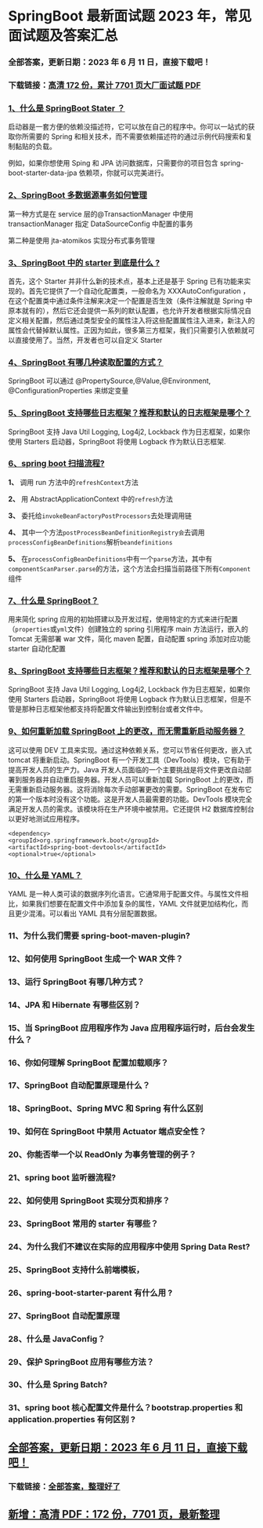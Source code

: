 # SpringBoot 最新面试题 2023 年，常见面试题及答案汇总

### 全部答案，更新日期：2023 年 6 月 11 日，直接下载吧！

### 下载链接：[高清 172 份，累计 7701 页大厂面试题 PDF](https://gitlab.gaorta.com/devteam/learning-journey/study-materials-collection/-/tree/master/docs/index.md)

### [1、什么是 SpringBoot Stater ？](https://gitlab.gaorta.com/devteam/learning-journey/study-materials-collection/-/tree/master/docs/SpringBoot/SpringBoot最新面试题2021年，常见面试题及答案汇总.md#1什么是-springboot-stater-)

启动器是一套方便的依赖没描述符，它可以放在自己的程序中。你可以一站式的获取你所需要的 Spring 和相关技术，而不需要依赖描述符的通过示例代码搜索和复制黏贴的负载。

例如，如果你想使用 Sping 和 JPA 访问数据库，只需要你的项目包含 spring-boot-starter-data-jpa 依赖项，你就可以完美进行。

### [2、SpringBoot 多数据源事务如何管理](https://gitlab.gaorta.com/devteam/learning-journey/study-materials-collection/-/tree/master/docs/SpringBoot/SpringBoot最新面试题2021年，常见面试题及答案汇总.md#2springboot多数据源事务如何管理)

第一种方式是在 service 层的@TransactionManager 中使用 transactionManager 指定 DataSourceConfig 中配置的事务

第二种是使用 jta-atomikos 实现分布式事务管理

### [3、SpringBoot 中的 starter 到底是什么 ?](https://gitlab.gaorta.com/devteam/learning-journey/study-materials-collection/-/tree/master/docs/SpringBoot/SpringBoot最新面试题2021年，常见面试题及答案汇总.md#3springboot-中的-starter-到底是什么-)

首先，这个 Starter 并非什么新的技术点，基本上还是基于 Spring 已有功能来实现的。首先它提供了一个自动化配置类，一般命名为 XXXAutoConfiguration ，在这个配置类中通过条件注解来决定一个配置是否生效（条件注解就是 Spring 中原本就有的），然后它还会提供一系列的默认配置，也允许开发者根据实际情况自定义相关配置，然后通过类型安全的属性注入将这些配置属性注入进来，新注入的属性会代替掉默认属性。正因为如此，很多第三方框架，我们只需要引入依赖就可以直接使用了。当然，开发者也可以自定义 Starter

### [4、SpringBoot 有哪几种读取配置的方式？](https://gitlab.gaorta.com/devteam/learning-journey/study-materials-collection/-/tree/master/docs/SpringBoot/SpringBoot最新面试题2021年，常见面试题及答案汇总.md#4springboot-有哪几种读取配置的方式)

SpringBoot 可以通过 @PropertySource,@Value,@Environment, @ConfigurationProperties 来绑定变量

### [5、SpringBoot 支持哪些日志框架？推荐和默认的日志框架是哪个？](https://gitlab.gaorta.com/devteam/learning-journey/study-materials-collection/-/tree/master/docs/SpringBoot/SpringBoot最新面试题2021年，常见面试题及答案汇总.md#5springboot-支持哪些日志框架推荐和默认的日志框架是哪个)

SpringBoot 支持 Java Util Logging, Log4j2, Lockback 作为日志框架，如果你使用 Starters 启动器，SpringBoot 将使用 Logback 作为默认日志框架.

### [6、spring boot 扫描流程?](https://gitlab.gaorta.com/devteam/learning-journey/study-materials-collection/-/tree/master/docs/SpringBoot/SpringBoot最新面试题2021年，常见面试题及答案汇总.md#6spring-boot扫描流程)

**1、** 调用 run 方法中的`refreshContext`方法

**2、** 用 AbstractApplicationContext 中的`refresh`方法

**3、** 委托给`invokeBeanFactoryPostProcessors`去处理调用链

**4、** 其中一个方法`postProcessBeanDefinitionRegistry会`去调用`processConfigBeanDefinitions`解析`beandefinitions`

**5、** 在`processConfigBeanDefinitions`中有一个`parse`方法，其中有`componentScanParser.parse`的方法，这个方法会扫描当前路径下所有`Component`组件

### [7、什么是 SpringBoot？](https://gitlab.gaorta.com/devteam/learning-journey/study-materials-collection/-/tree/master/docs/SpringBoot/SpringBoot最新面试题2021年，常见面试题及答案汇总.md#7什么是springboot)

用来简化 spring 应用的初始搭建以及开发过程，使用特定的方式来进行配置（`properties`或`yml`文件）创建独立的 spring 引用程序 main 方法运行，嵌入的 Tomcat 无需部署 war 文件，简化 maven 配置，自动配置 spring 添加对应功能 starter 自动化配置

### [8、SpringBoot 支持哪些日志框架？推荐和默认的日志框架是哪个？](https://gitlab.gaorta.com/devteam/learning-journey/study-materials-collection/-/tree/master/docs/SpringBoot/SpringBoot最新面试题2021年，常见面试题及答案汇总.md#8springboot-支持哪些日志框架推荐和默认的日志框架是哪个)

SpringBoot 支持 Java Util Logging, Log4j2, Lockback 作为日志框架，如果你使用 Starters 启动器，SpringBoot 将使用 Logback 作为默认日志框架，但是不管是那种日志框架他都支持将配置文件输出到控制台或者文件中。

### [9、如何重新加载 SpringBoot 上的更改，而无需重新启动服务器？](https://gitlab.gaorta.com/devteam/learning-journey/study-materials-collection/-/tree/master/docs/SpringBoot/SpringBoot最新面试题2021年，常见面试题及答案汇总.md#9如何重新加载springboot上的更改而无需重新启动服务器)

这可以使用 DEV 工具来实现。通过这种依赖关系，您可以节省任何更改，嵌入式 tomcat 将重新启动。SpringBoot 有一个开发工具（DevTools）模块，它有助于提高开发人员的生产力。Java 开发人员面临的一个主要挑战是将文件更改自动部署到服务器并自动重启服务器。开发人员可以重新加载 SpringBoot 上的更改，而无需重新启动服务器。这将消除每次手动部署更改的需要。SpringBoot 在发布它的第一个版本时没有这个功能。这是开发人员最需要的功能。DevTools 模块完全满足开发人员的需求。该模块将在生产环境中被禁用。它还提供 H2 数据库控制台以更好地测试应用程序。

```
<dependency>
<groupId>org.springframework.boot</groupId>
<artifactId>spring-boot-devtools</artifactId>
<optional>true</optional>
```

### [10、什么是 YAML？](https://gitlab.gaorta.com/devteam/learning-journey/study-materials-collection/-/tree/master/docs/SpringBoot/SpringBoot最新面试题2021年，常见面试题及答案汇总.md#10什么是-yaml)

YAML 是一种人类可读的数据序列化语言。它通常用于配置文件。与属性文件相比，如果我们想要在配置文件中添加复杂的属性，YAML 文件就更加结构化，而且更少混淆。可以看出 YAML 具有分层配置数据。

### 11、为什么我们需要 spring-boot-maven-plugin?

### 12、如何使用 SpringBoot 生成一个 WAR 文件？

### 13、运行 SpringBoot 有哪几种方式？

### 14、JPA 和 Hibernate 有哪些区别？

### 15、当 SpringBoot 应用程序作为 Java 应用程序运行时，后台会发生什么？

### 16、你如何理解 SpringBoot 配置加载顺序？

### 17、SpringBoot 自动配置原理是什么？

### 18、SpringBoot、Spring MVC 和 Spring 有什么区别

### 19、如何在 SpringBoot 中禁用 Actuator 端点安全性？

### 20、你能否举一个以 ReadOnly 为事务管理的例子？

### 21、spring boot 监听器流程?

### 22、如何使用 SpringBoot 实现分页和排序？

### 23、SpringBoot 常用的 starter 有哪些？

### 24、为什么我们不建议在实际的应用程序中使用 Spring Data Rest?

### 25、SpringBoot 支持什么前端模板，

### 26、spring-boot-starter-parent 有什么用 ?

### 27、SpringBoot 自动配置原理

### 28、什么是 JavaConfig？

### 29、保护 SpringBoot 应用有哪些方法？

### 30、什么是 Spring Batch?

### 31、spring boot 核心配置文件是什么？bootstrap.properties 和 application.properties 有何区别 ?

## [全部答案，更新日期：2023 年 6 月 11 日，直接下载吧！](https://gitlab.gaorta.com/devteam/learning-journey/study-materials-collection/-/tree/master/docs/daan.md)

### 下载链接：[全部答案，整理好了](https://gitlab.gaorta.com/devteam/learning-journey/study-materials-collection/-/tree/master/docs/daan.md)

## [新增：高清 PDF：172 份，7701 页，最新整理](https://gitlab.gaorta.com/devteam/learning-journey/study-materials-collection/-/tree/master/docs/daan.md)
